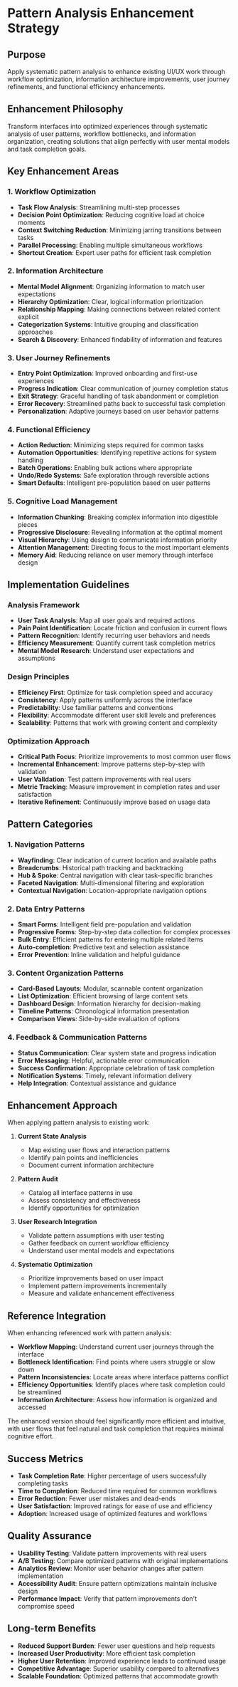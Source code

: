 # Pattern Analysis Enhancement Strategy

## Purpose

Apply systematic pattern analysis to enhance existing UI/UX work through workflow optimization, information architecture improvements, user journey refinements, and functional efficiency enhancements.

## Enhancement Philosophy

Transform interfaces into optimized experiences through systematic analysis of user patterns, workflow bottlenecks, and information organization, creating solutions that align perfectly with user mental models and task completion goals.

## Key Enhancement Areas

### 1. Workflow Optimization
- **Task Flow Analysis**: Streamlining multi-step processes
- **Decision Point Optimization**: Reducing cognitive load at choice moments
- **Context Switching Reduction**: Minimizing jarring transitions between tasks
- **Parallel Processing**: Enabling multiple simultaneous workflows
- **Shortcut Creation**: Expert user paths for efficient task completion

### 2. Information Architecture
- **Mental Model Alignment**: Organizing information to match user expectations
- **Hierarchy Optimization**: Clear, logical information prioritization
- **Relationship Mapping**: Making connections between related content explicit
- **Categorization Systems**: Intuitive grouping and classification approaches
- **Search & Discovery**: Enhanced findability of information and features

### 3. User Journey Refinements
- **Entry Point Optimization**: Improved onboarding and first-use experiences
- **Progress Indication**: Clear communication of journey completion status
- **Exit Strategy**: Graceful handling of task abandonment or completion
- **Error Recovery**: Streamlined paths back to successful task completion
- **Personalization**: Adaptive journeys based on user behavior patterns

### 4. Functional Efficiency
- **Action Reduction**: Minimizing steps required for common tasks
- **Automation Opportunities**: Identifying repetitive actions for system handling
- **Batch Operations**: Enabling bulk actions where appropriate
- **Undo/Redo Systems**: Safe exploration through reversible actions
- **Smart Defaults**: Intelligent pre-population based on user patterns

### 5. Cognitive Load Management
- **Information Chunking**: Breaking complex information into digestible pieces
- **Progressive Disclosure**: Revealing information at the optimal moment
- **Visual Hierarchy**: Using design to communicate information priority
- **Attention Management**: Directing focus to the most important elements
- **Memory Aid**: Reducing reliance on user memory through interface design

## Implementation Guidelines

### Analysis Framework
- **User Task Analysis**: Map all user goals and required actions
- **Pain Point Identification**: Locate friction and confusion in current flows
- **Pattern Recognition**: Identify recurring user behaviors and needs
- **Efficiency Measurement**: Quantify current task completion metrics
- **Mental Model Research**: Understand user expectations and assumptions

### Design Principles
- **Efficiency First**: Optimize for task completion speed and accuracy
- **Consistency**: Apply patterns uniformly across the interface
- **Predictability**: Use familiar patterns and conventions
- **Flexibility**: Accommodate different user skill levels and preferences
- **Scalability**: Patterns that work with growing content and complexity

### Optimization Approach
- **Critical Path Focus**: Prioritize improvements to most common user flows
- **Incremental Enhancement**: Improve patterns step-by-step with validation
- **User Validation**: Test pattern improvements with real users
- **Metric Tracking**: Measure improvement in completion rates and user satisfaction
- **Iterative Refinement**: Continuously improve based on usage data

## Pattern Categories

### 1. Navigation Patterns
- **Wayfinding**: Clear indication of current location and available paths
- **Breadcrumbs**: Historical path tracking and backtracking
- **Hub & Spoke**: Central navigation with clear task-specific branches
- **Faceted Navigation**: Multi-dimensional filtering and exploration
- **Contextual Navigation**: Location-appropriate navigation options

### 2. Data Entry Patterns
- **Smart Forms**: Intelligent field pre-population and validation
- **Progressive Forms**: Step-by-step data collection for complex processes
- **Bulk Entry**: Efficient patterns for entering multiple related items
- **Auto-completion**: Predictive text and selection assistance
- **Error Prevention**: Inline validation and helpful guidance

### 3. Content Organization Patterns
- **Card-Based Layouts**: Modular, scannable content organization
- **List Optimization**: Efficient browsing of large content sets
- **Dashboard Design**: Information hierarchy for decision-making
- **Timeline Patterns**: Chronological information presentation
- **Comparison Views**: Side-by-side evaluation of options

### 4. Feedback & Communication Patterns
- **Status Communication**: Clear system state and progress indication
- **Error Messaging**: Helpful, actionable error communication
- **Success Confirmation**: Appropriate celebration of task completion
- **Notification Systems**: Timely, relevant information delivery
- **Help Integration**: Contextual assistance and guidance

## Enhancement Approach

When applying pattern analysis to existing work:

1. **Current State Analysis**
   - Map existing user flows and interaction patterns
   - Identify pain points and inefficiencies
   - Document current information architecture

2. **Pattern Audit**
   - Catalog all interface patterns in use
   - Assess consistency and effectiveness
   - Identify opportunities for optimization

3. **User Research Integration**
   - Validate pattern assumptions with user testing
   - Gather feedback on current workflow efficiency
   - Understand user mental models and expectations

4. **Systematic Optimization**
   - Prioritize improvements based on user impact
   - Implement pattern improvements incrementally
   - Measure and validate enhancement effectiveness

## Reference Integration

When enhancing referenced work with pattern analysis:
- **Workflow Mapping**: Understand current user journeys through the interface
- **Bottleneck Identification**: Find points where users struggle or slow down
- **Pattern Inconsistencies**: Locate areas where interface patterns conflict
- **Efficiency Opportunities**: Identify places where task completion could be streamlined
- **Information Architecture**: Assess how information is organized and accessed

The enhanced version should feel significantly more efficient and intuitive, with user flows that feel natural and task completion that requires minimal cognitive effort.

## Success Metrics

- **Task Completion Rate**: Higher percentage of users successfully completing tasks
- **Time to Completion**: Reduced time required for common workflows
- **Error Reduction**: Fewer user mistakes and dead-ends
- **User Satisfaction**: Improved ratings for ease of use and efficiency
- **Adoption**: Increased usage of optimized features and workflows

## Quality Assurance

- **Usability Testing**: Validate pattern improvements with real users
- **A/B Testing**: Compare optimized patterns with original implementations
- **Analytics Review**: Monitor user behavior changes after pattern implementation
- **Accessibility Audit**: Ensure pattern optimizations maintain inclusive design
- **Performance Impact**: Verify that pattern improvements don't compromise speed

## Long-term Benefits

- **Reduced Support Burden**: Fewer user questions and help requests
- **Increased User Productivity**: More efficient task completion
- **Higher User Retention**: Improved experience leads to continued usage
- **Competitive Advantage**: Superior usability compared to alternatives
- **Scalable Foundation**: Optimized patterns that accommodate growth